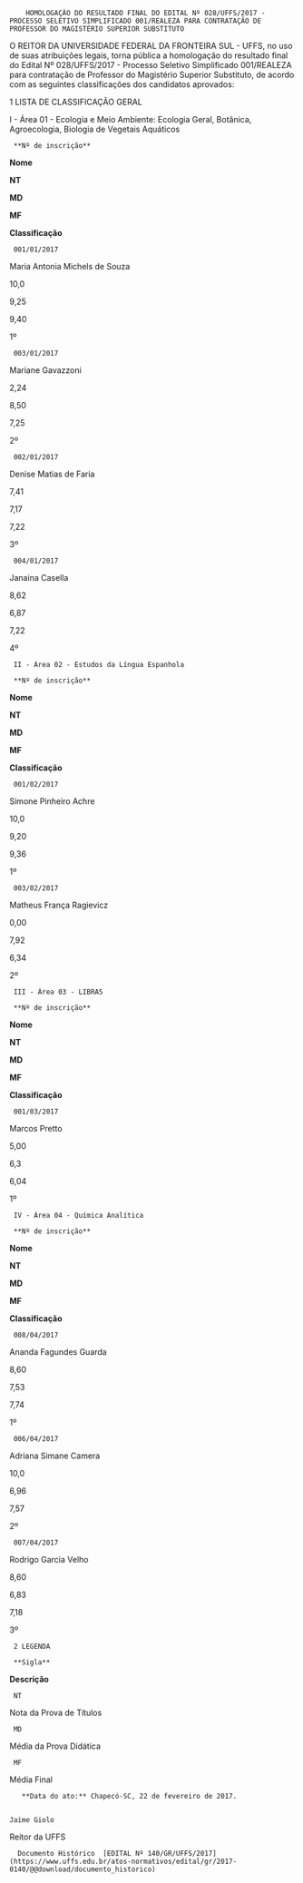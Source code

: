         HOMOLOGAÇÃO DO RESULTADO FINAL DO EDITAL Nº 028/UFFS/2017 - PROCESSO SELETIVO SIMPLIFICADO 001/REALEZA PARA CONTRATAÇÃO DE PROFESSOR DO MAGISTÉRIO SUPERIOR SUBSTITUTO  

O REITOR DA UNIVERSIDADE FEDERAL DA FRONTEIRA SUL - UFFS, no uso de suas atribuições legais, torna pública a homologação do resultado final do Edital Nº 028/UFFS/2017 - Processo Seletivo Simplificado 001/REALEZA para contratação de Professor do Magistério Superior Substituto, de acordo com as seguintes classificações dos candidatos aprovados:

 1 LISTA DE CLASSIFICAÇÃO GERAL

 I - Área 01 - Ecologia e Meio Ambiente: Ecologia Geral, Botânica, Agroecologia, Biologia de Vegetais Aquáticos

     **Nº de inscrição**

   **Nome**

   **NT**

   **MD**

   **MF**

   **Classificação**

     001/01/2017

   Maria Antonia Michels de Souza

   10,0

   9,25

   9,40

   1º 

     003/01/2017

   Mariane Gavazzoni

   2,24

   8,50

   7,25

   2º 

     002/01/2017

   Denise Matias de Faria

   7,41

   7,17

   7,22

   3º 

     004/01/2017

   Janaina Casella

   8,62

   6,87

   7,22

   4º 

     II - Área 02 - Estudos da Língua Espanhola

     **Nº de inscrição**

   **Nome**

   **NT**

   **MD**

   **MF**

   **Classificação**

     001/02/2017

   Simone Pinheiro Achre

   10,0

   9,20

   9,36

   1º 

     003/02/2017

   Matheus França Ragievicz

   0,00

   7,92

   6,34

   2º 

     III - Área 03 - LIBRAS

     **Nº de inscrição**

   **Nome**

   **NT**

   **MD**

   **MF**

   **Classificação**

     001/03/2017

   Marcos Pretto

   5,00

   6,3

   6,04

   1º 

     IV - Área 04 - Química Analítica

     **Nº de inscrição**

   **Nome**

   **NT**

   **MD**

   **MF**

   **Classificação**

     008/04/2017

   Ananda Fagundes Guarda

   8,60

   7,53

   7,74

   1º 

     006/04/2017

   Adriana Simane Camera

   10,0

   6,96

   7,57

   2º 

     007/04/2017

   Rodrigo Garcia Velho

   8,60

   6,83

   7,18

   3º 

     2 LEGENDA

     **Sigla**

   **Descrição**

     NT

   Nota da Prova de Títulos

     MD

   Média da Prova Didática

     MF

   Média Final

       **Data do ato:** Chapecó-SC, 22 de fevereiro de 2017.   
 

    Jaime Giolo   
 Reitor da UFFS 

      Documento Histórico  [EDITAL Nº 140/GR/UFFS/2017](https://www.uffs.edu.br/atos-normativos/edital/gr/2017-0140/@@download/documento_historico)     
      